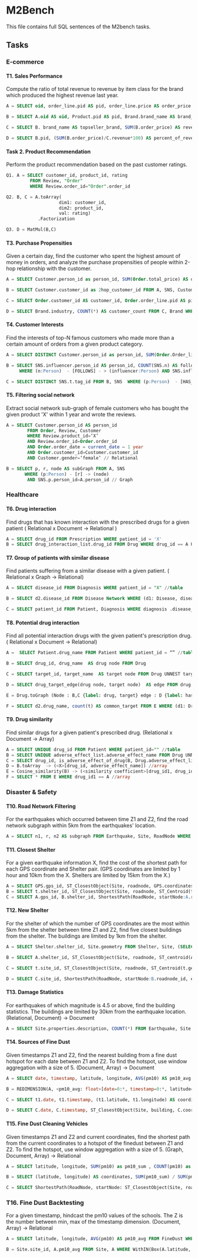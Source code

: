 # M2Bench 

This file contains full SQL sentences of the M2bench tasks.

## Tasks

### E-commerce

#### T1. Sales Performance

Compute the ratio of total revenue to revenue by item class for the brand which produced the highest revenue last year.

```SQL
A = SELECT oid, order_line.pid AS pid, order_line.price AS order_price FROM Order UNNEST order_line WHERE order_date = current_date - 1 year

B = SELECT A.oid AS oid, Product.pid AS pid, Brand.brand_name AS brand_name, A.order_price AS order_price FROM A, Product, Brand WHERE Product.pid=A.pid AND Product. brand_name =Brand. brand_name

C = SELECT B. brand_name AS topseller_brand, SUM(B.order_price) AS revenue FROM B GROUP BY B.brand_name ORDER BY revenue DESC LIMIT 1

D = SELECT B.pid, (SUM(B.order_price)/C.revenue*100) AS percent_of_revenue FROM B,C WHERE C.topseller_brand=B.brand_name GROUP BY B.pid
```



####  Task 2. Product Recommendation

Perform the product recommendation based on the past customer ratings.

```SQL
Q1. A = SELECT customer_id, product_id, rating
         FROM Review, "Order"
         WHERE Review.order_id="Order".order_id

Q2. B, C = A.toArray(
                    dim1: customer_id, 
                    dim2: product_id, 
                    val: rating)
            .Factorization

Q3. D = MatMul(B,C)
```



#### T3. Purchase Propensities

Given a certain day, find the customer who spent the highest amount of money in orders, and analyze the purchase propensities of people within 2-hop relationship with the customer. 

```SQL
A = SELECT Customer.person_id as person_id, SUM(Order.total_price) AS order_price FROM Order,Customer WHERE order_date = ‘2018-07-07’ AND Order.customer_id = Customer.customer_id GROUP BY person_id ORDER BY order_price DESC LIMIT 1

B = SELECT Customer.customer_id as 2hop_customer_id FROM A, SNS, Customer WHERE (p1:Person) - [FOLLOWS*2] - > (p2:Person) AND SNS.p2.person_id = A.person_id AND  SNS.p1.person_id = Customer.person_id

C = SELECT Order.customer_id AS customer_id, Order.order_line.pid AS pid, Product.brand_name AS brand_name FROM  B, Order, Product UNNEST Order.order_line WHERE Order.customer_id = B.2hop_customer_id AND Product.product_id=Order.order_line.product_id

D = SELECT Brand.industry, COUNT(*) AS customer_count FROM C, Brand WHERE C.brand_name=Brand.brand_name GROUP BY Brand.industry
```



#### T4. Customer Interests

Find the interests of top-N famous customers who made more than a certain amount of orders from a given product category.

```SQL
A = SELECT DISTINCT Customer.person_id as person_id, SUM(Order.Order_line.price) as total_spent FROM Product, Order, Brand UNNEST Order.order_line WHERE Product.product_id=Order.order_line.product_id AND Brand.brand_name=Product.brand_name AND Brand.industry=‘x’ AND Order.customer_id = Customer.customer_id GROUP BY person_id HAVING total_spent> 'x'

B = SELECT SNS.influencer.person_id AS person_id, COUNT(SNS.n) AS followers FROM A, SNS
     WHERE (n:Person)  - [FOLLOWS] - > (influencer:Person) AND SNS.influencer.person_id=A.person_id ORDER BY followers DESC LIMIT N

C = SELECT DISTINCT SNS.t.tag_id FROM B, SNS  WHERE (p:Person)  - [HAS_INTEREST] - > (t:Tag) AND SNS.p.person_id=B.person_id
```



#### T5. Filtering social network

Extract social network sub-graph of female customers who has bought the given product 'X' within 1 year and wrote the reviews.

```SQL
A = SELECT Customer.person_id AS person_id
        FROM Order, Review, Customer
        WHERE Review.product_id=‘X’ 
        AND Review.order_id=Order.order_id
        AND Order.order_date = current_date – 1 year
        AND Order.customer_id=Customer.customer_id 
        AND Customer.gender=‘female’ // Relational

B = SELECT p, r, node AS subGraph FROM A, SNS
       WHERE (p:Person) - [r] -> (node)
        AND SNS.p.person_id=A.person_id // Graph
```



### Healthcare

#### T6. Drug interaction

Find drugs that has known interaction with the prescribed drugs for a given patient ( Relational x Document → Relational )

```sql
A = SELECT drug_id FROM Prescription WHERE patient_id = 'X'
B = SELECT drug_interaction_list.drug_id FROM Drug WHERE drug_id == A UNNEST drug_interaction_list //table
```



#### T7. Group of patients with similar disease

Find patients suffering from a similar disease with a given patient. ( Relational x Graph → Relational)

```SQL
A = SELECT disease_id FROM Diagnosis WHERE patient_id = "X" //table

B = SELECT d2.disease_id FROM Disease Network WHERE (d1: Disease, disease_id=A) - [:is_a*2] -> (d2: Disease)  //table

C = SELECT patient_id FROM Patient, Diagnosis WHERE diagnosis .disease_id == B.disease_id  //table
```



#### T8. Potential drug interaction

Find all potential interaction drugs with the given patient's prescription drug. ( Relational x Document → Relational)

```SQL
A =  SELECT Patient.drug_name FROM Patient WHERE patient_id = “” //table

B = SELECT drug_id, drug_name  AS drug node FROM Drug

C = SELECT target_id, target_name  AS target node FROM Drug UNNEST targets

D = SELECT drug_target_edge(drug node, target node)  AS edge FROM drug

E = Drug.toGraph (Node : B,C {label: drug, target} edge : D {label: has_bond} ) //graph

F = SELECT d2.drug_name, count(t) AS common_target FROM E WHERE (d1: Drug) - [has_bond] - (t: Target) -[has_bond]-  (d2: Drug) AND d1.drug_name = A AND d1.drug_name != d2.drug_name GROUP BY d2  ORDER BY common_target DESCENDING //table
```



#### T9. Drug similarity

Find similar drugs for a given patient's prescribed drug. (Relational x Document → Array)

```SQL
A = SELECT UNIQUE drug_id FROM Patient WHERE patient_id="" //table
B = SELECT UNIQUE adverse_effect_list.adverse_effect_name FROM Drug UNNEST adverse_effect_list
C = SELECT drug_id, is_adverse_effect_of_drug(B, Drug.adverse_effect_list ) as X FROM Drug //table
D = B.toArray  -> (<X>[drug_id, adverse_effect_name]) //array
E = Cosine_similarity(B) -> (<similarity coefficient>[drug_id1, drug_id2]) //array
F = SELECT * FROM E WHERE drug_id1 == A //array
```



### Disaster & Safety

#### T10. Road Network Filtering

For the earthquakes which occurred between time Z1 and Z2, find the road network subgraph within 5km from the earthquakes' location.

```SQL
A = SELECT n1, r, n2 AS subgraph FROM Earthquake, Site, RoadNode WHERE (n1:RoadNode) - [r:Road] -> (n2:RoadNode) AND ST_Distance(Site.geometry, Earthquake.coordinates) <= 5km AND Earthquake.time >= Z1 AND Earthquake.time < Z2 AND RoadNode.site_id = Site.site_id
```



#### T11. Closest Shelter

For a given earthquake information X, find the cost of the shortest path for each GPS coordinate and Shelter pair. (GPS coordinates are limited by 1 hour and 10km from the X. Shelters are limited by 15km from the X.)

````SQL
A = SELECT GPS.gps_id, ST_ClosestObject(Site, roadnode, GPS.coordinates) AS roadnode_id FROM GPS, Site, RoadNode WHERE GPS.time >= X.time AND GPS.time < X.time + 1 hour AND ST_Distance(GPS.coordinates, X.coordinates) <= 10km AND RoadNode.site_id = Site.site_id
B = SELECT t.shelter_id, ST_ClosestObject(Site, roadnode, ST_Centroid(t.geometry)) AS roadnode_id FROM RoadNode, Site, (SELECT Shelter.shelter_id, Site.geometry FROM Site, Shelter WHERE ST_Distance(ST_Centroid(Site.geometry), X.coordinates) <= 15km AND Shelter.site_id = Site.site_id) AS t WHERE RoadNode.site_id = Site.site_id
C = SELECT A.gps_id, B.shelter_id, ShortestPath(RoadNode, startNode:A.roadnode_id, endNode:B.roadnode_id) AS cost FROM A, B, RoadNode
````



#### T12. New Shelter

For the shelter of which the number of GPS coordinates are the most within 5km from the shelter between time Z1 and Z2, find five closest buildings from the shelter. The buildings are limited by 1km from the shelter.

```SQL
A = SELECT Shelter.shelter_id, Site.geometry FROM Shelter, Site, (SELECT Shelter.shelter_id, COUNT(GPS.gps_id) AS cnt FROM Shelter, GPS, Site WHERE ST_Distance(GPS.coordinates, ST_Centroid(Site.geometry)) <= 5km AND Site.site_id = Shelter.site_id AND GPS.time >= Z1 AND GPS.time <= Z2 GROUP BY Shelter.id ORDER BY cnt DESC LIMIT 1) AS t WHERE Shelter.shelter_id = t.shelter_id AND Site.site_id = Shelter.site_id

B = SELECT A.shelter_id, ST_ClosestObject(Site, roadnode, ST_centroid(A.geometry)) AS roadnode_id FROM A, RoadNode, Site WHERE Site.site_id = RoadNode.site_id

C = SELECT t.site_id, ST_ClosestObject(Site, roadnode, ST_Centroid(t.geometry)) AS roadnode_id FROM Site, RoadNode, (SELECT Site.site_id, Site.geometry FROM Site, A WHERE ST_Distance(Site.geometry, ST_centroid(A.geometry)) <= 1km AND Site.properties.type = 'building') AS t WHERE RoadNode.site_id = Site.site_id

D = SELECT C.site_id, ShortestPath(RoadNode, startNode:B.roadnode_id, endNode:C.roadnode_id) AS cost FROM B, C, RoadNode ORDER BY cost LIMIT 5
```



#### T13. Damage Statistics

For earthquakes of which magnitude is 4.5 or above, find the building statistics. The buildings are limited by 30km from the earthquake location. (Relational, Document) → Document

```SQL
A = SELECT Site.properties.description, COUNT(*) FROM Earthquake, Site WHERE ST_Distance(Site.geometry, Earthquake.coordinates) <= 30km AND Site.properties.type = 'building' AND Earthquake.magnitude >= 4.5 GROUP BY Site.properties.description //Document
```



#### T14. Sources of Fine Dust

Given timestamps Z1 and Z2, find the nearest building from a fine dust hotspot for each date between Z1 and Z2. To find the hotspot, use window aggregation with a size of 5. (Document, Array) → Document

```SQL
A = SELECT date, timestamp, latitude, longitude, AVG(pm10) AS pm10_avg FROM FineDust WHERE timestamp >= Z1 AND timestamp <= Z2 WINDOW 1, 5, 5 //Array

B = REDIMENSION(A, <pm10_avg: float>[date=0:*, timestamp=0:*, latitude=0:*, longitude=0:*]) //Array

C = SELECT t1.date, t1.timestamp, (t1.latitude, t1.longitude) AS coordinates FROM B AS t1, (SELECT date, MAX(pm10_avg) AS pm10_max FROM B GROUP BY date) AS t2 WHERE t1.pm10_avg = t2.pm10_max AND t1.date = t2.date //Array

D = SELECT C.date, C.timestamp, ST_ClosestObject(Site, building, C.coordinates) AS site_id FROM C, Site ORDER BY C.date ASC //Document
```



#### T15. Fine Dust Cleaning Vehicles

Given timestamps Z1 and Z2 and current coordinates, find the shortest path from the current coordinates to a hotspot of the finedust between Z1 and Z2. To find the hotspot, use window aggregation with a size of 5. (Graph, Document, Array) → Relational

```SQL
A = SELECT latitude, longitude, SUM(pm10) as pm10_sum , COUNT(pm10) as pm10_count FROM FineDust WHERE timestamp >= Z1 AND timestamp <= Z2 GROUP BY latitude, longitude // Array

B = SELECT (latitude, longitude) AS coordinates, SUM(pm10_sum) / SUM(pm10_count) as pm10_avg FROM A WINDOW 1, 5, 5 // Array

C = SELECT ShortestPath(RoadNode, startNode: ST_ClosestObject(Site, roadnode, current_coordinates), endNode: ST_ClosestObject(Site, roadnode, B.coordinates)) FROM B, RoadNode, Site WHERE Site.site_id = RoadNode.site_id ORDER BY B.pm10_avg DESC LIMIT 1 //Relational
```



### T16. Fine Dust Backtesting

For a given timestamp, hindcast the pm10 values of the schools. The Z is the number between min, max of the timestamp dimension. (Document, Array) → Relational

```SQL
A = SELECT latitude, longitude, AVG(pm10) AS pm10_avg FROM FineDust WHERE timestamp >= Z1  AND timestamp <= Z2 GROUP BY latitude, longitude //Document

B = Site.site_id, A.pm10_avg FROM Site, A WHERE WithIN(Box(A.latitude, A.longitude, A.latitude+e1, A.longitude+e2), ST_Centroid(Site.geometry)) AND Site.properties.type = 'building' AND Site.properties.description = 'school' //Document
```

